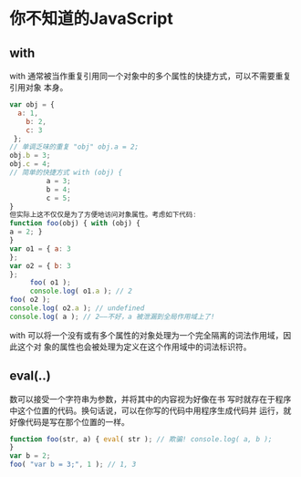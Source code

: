 # 你不知道的JavaScript

## with

with 通常被当作重复引用同一个对象中的多个属性的快捷方式，可以不需要重复引用对象
本身。

```javascript
var obj = { 
  a: 1,
	b: 2,
	c: 3 
 };
// 单调乏味的重复 "obj" obj.a = 2;
obj.b = 3;
obj.c = 4;
// 简单的快捷方式 with (obj) {
         a = 3;
         b = 4;
         c = 5;
}
但实际上这不仅仅是为了方便地访问对象属性。考虑如下代码:
function foo(obj) { with (obj) {
a = 2; }
}
var o1 = { a: 3
};
var o2 = { b: 3
};
     foo( o1 );
     console.log( o1.a ); // 2
foo( o2 );
console.log( o2.a ); // undefined
console.log( a ); // 2——不好，a 被泄漏到全局作用域上了!
```

with 可以将一个没有或有多个属性的对象处理为一个完全隔离的词法作用域，因此这个对
象的属性也会被处理为定义在这个作用域中的词法标识符。

## eval(..) 

数可以接受一个字符串为参数，并将其中的内容视为好像在书
写时就存在于程序中这个位置的代码。换句话说，可以在你写的代码中用程序生成代码并
运行，就好像代码是写在那个位置的一样。

```javascript
function foo(str, a) { eval( str ); // 欺骗! console.log( a, b );
}
var b = 2;
foo( "var b = 3;", 1 ); // 1, 3
```

